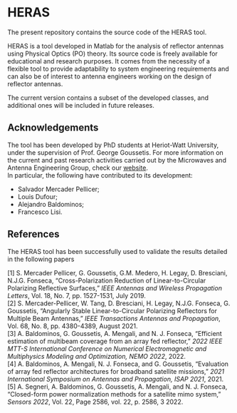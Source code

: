 # HERAS

The present repository contains the source code of the HERAS tool. 

HERAS is a tool developed in Matlab for the analysis of reflector antennas using Physical Optics (PO) theory. Its source code is freely available for educational and research purposes. It comes from the necessity of a flexible tool to provide adaptability to system engineering requirements and can also be of interest to antenna engineers working on the design of reflector antennas.

The current version contains a subset of the developed classes, and additional ones will be included in future releases. 

## Acknowledgements

The tool has been developed by PhD students at Heriot-Watt University, under the supervision of Prof. George Goussetis. For more information on the current and past research activities carried out by the Microwaves and Antenna Engineering Group, check our [website](https://microwaves.site.hw.ac.uk/).  
In particular, the following have contributed to its development:

- Salvador Mercader Pellicer;
- Louis Dufour;
- Alejandro Baldominos;
- Francesco Lisi.

## References

The HERAS tool has been successfully used to validate the results detailed in the following papers 

[1] S. Mercader Pellicer, G. Goussetis, G.M. Medero, H. Legay, D. Bresciani, N.J.G. Fonseca, “Cross-Polarization Reduction of Linear-to-Circular Polarizing Reflective Surfaces,” *IEEE Antennas and Wireless Propagation Letters*, Vol. 18, No. 7, pp. 1527-1531, July 2019.  
[2] S. Mercader-Pellicer, W. Tang, D. Bresciani, H. Legay, N.J.G. Fonseca, G. Goussetis, “Angularly Stable Linear-to-Circular Polarizing Reflectors for Multiple Beam Antennas,” *IEEE Transactions Antennas and Propagation*, Vol. 68, No. 8, pp. 4380-4389, August 2021.  
[3] A. Baldominos, G. Goussetis, A. Mengali, and N. J. Fonseca, “Efficient estimation of multibeam coverage from an array fed reflector,” *2022 IEEE MTT-S International Conference on Numerical Electromagnetic and Multiphysics Modeling and Optimization, NEMO 2022*, 2022.  
[4] A. Baldominos, A. Mengali, N. J. Fonseca, and G. Goussetis, “Evaluation of array fed reflector architectures for broadband satellite missions,” *2021 International Symposium on Antennas and Propagation, ISAP 2021*, 2021.  
[5] A. Segneri, A. Baldominos, G. Goussetis, A. Mengali, and N. J. Fonseca, “Closed-form power normalization methods for a satellite mimo system,” *Sensors 2022*, Vol. 22, Page 2586, vol. 22, p. 2586, 3 2022.  